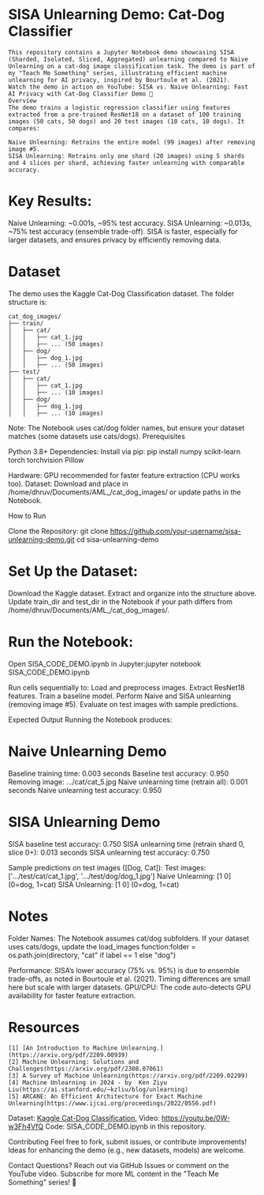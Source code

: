 # SISA Unlearning Demo: Cat-Dog Classifier

    This repository contains a Jupyter Notebook demo showcasing SISA (Sharded, Isolated, Sliced, Aggregated) unlearning compared to Naive Unlearning on a cat-dog image classification task. The demo is part of my "Teach Me Something" series, illustrating efficient machine unlearning for AI privacy, inspired by Bourtoule et al. (2021).
    Watch the demo in action on YouTube: SISA vs. Naive Unlearning: Fast AI Privacy with Cat-Dog Classifier Demo 🎥
    Overview
    The demo trains a logistic regression classifier using features extracted from a pre-trained ResNet18 on a dataset of 100 training images (50 cats, 50 dogs) and 20 test images (10 cats, 10 dogs). It compares:

    Naive Unlearning: Retrains the entire model (99 images) after removing image #5.
    SISA Unlearning: Retrains only one shard (20 images) using 5 shards and 4 slices per shard, achieving faster unlearning with comparable accuracy.

# Key Results:

Naive Unlearning: ~0.001s, ~95% test accuracy.
SISA Unlearning: ~0.013s, ~75% test accuracy (ensemble trade-off).
SISA is faster, especially for larger datasets, and ensures privacy by efficiently removing data.

# Dataset
The demo uses the Kaggle Cat-Dog Classification dataset. The folder structure is:

    cat_dog_images/
    ├── train/
    │   ├── cat/
    │   │   ├── cat_1.jpg
    │   │   ├── ... (50 images)
    │   ├── dog/
    │   │   ├── dog_1.jpg
    │   │   ├── ... (50 images)
    ├── test/
    │   ├── cat/
    │   │   ├── cat_1.jpg
    │   │   ├── ... (10 images)
    │   ├── dog/
    │   │   ├── dog_1.jpg
    │   │   ├── ... (10 images)

Note: The Notebook uses cat/dog folder names, but ensure your dataset matches (some datasets use cats/dogs).
Prerequisites

Python 3.8+
Dependencies: Install via pip: pip install numpy scikit-learn torch torchvision Pillow


Hardware: GPU recommended for faster feature extraction (CPU works too).
Dataset: Download and place in /home/dhruv/Documents/AML_/cat_dog_images/ or update paths in the Notebook.

How to Run

Clone the Repository:
git clone https://github.com/your-username/sisa-unlearning-demo.git
cd sisa-unlearning-demo


# Set Up the Dataset:

Download the Kaggle dataset.
Extract and organize into the structure above.
Update train_dir and test_dir in the Notebook if your path differs from /home/dhruv/Documents/AML_/cat_dog_images/.


# Run the Notebook:

Open SISA_CODE_DEMO.ipynb in Jupyter:jupyter notebook SISA_CODE_DEMO.ipynb

Run cells sequentially to:
Load and preprocess images.
Extract ResNet18 features.
Train a baseline model.
Perform Naive and SISA unlearning (removing image #5).
Evaluate on test images with sample predictions.

Expected Output
Running the Notebook produces:

# Naive Unlearning Demo
Baseline training time: 0.003 seconds
Baseline test accuracy: 0.950
Removing image: .../cat/cat_5.jpg
Naive unlearning time (retrain all): 0.001 seconds
Naive unlearning test accuracy: 0.950

# SISA Unlearning Demo
SISA baseline test accuracy: 0.750
SISA unlearning time (retrain shard 0, slice 0+): 0.013 seconds
SISA unlearning test accuracy: 0.750

Sample predictions on test images ([Dog, Cat]):
Test images: ['.../test/cat/cat_1.jpg', '.../test/dog/dog_1.jpg']
Naive Unlearning: [1 0] (0=dog, 1=cat)
SISA Unlearning: [1 0] (0=dog, 1=cat)

# Notes

Folder Names: The Notebook assumes cat/dog subfolders. If your dataset uses cats/dogs, update the load_images function:folder = os.path.join(directory, "cat" if label == 1 else "dog")

Performance: SISA’s lower accuracy (75% vs. 95%) is due to ensemble trade-offs, as noted in Bourtoule et al. (2021). Timing differences are small here but scale with larger datasets.
GPU/CPU: The code auto-detects GPU availability for faster feature extraction.

# Resources

    [1] [An Introduction to Machine Unlearning.](https://arxiv.org/pdf/2209.00939)
    [2] Machine Unlearning: Solutions and Challenges(https://arxiv.org/pdf/2308.07061)
    [3] A Survey of Machine Unlearning(https://arxiv.org/pdf/2209.02299)
    [4] Machine Unlearning in 2024 - by  Ken Ziyu Liu(https://ai.stanford.edu/~kzliu/blog/unlearning)
    [5] ARCANE: An Efficient Architecture for Exact Machine Unlearning(https://www.ijcai.org/proceedings/2022/0556.pdf)

Dataset: [Kaggle Cat-Dog Classification.](https://www.kaggle.com/datasets/dhruvpanchal1/cat-dog-classification)
Video: https://youtu.be/0W-w3Fh4VfQ
Code: SISA_CODE_DEMO.ipynb in this repository.

Contributing
Feel free to fork, submit issues, or contribute improvements! Ideas for enhancing the demo (e.g., new datasets, models) are welcome.

Contact
Questions? Reach out via GitHub Issues or comment on the YouTube video. Subscribe for more ML content in the "Teach Me Something" series! 🚀